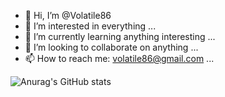 - 👋 Hi, I’m @Volatile86
- 👀 I’m interested in everything ...
- 🌱 I’m currently learning anything interesting ...
- 💞️ I’m looking to collaborate on anything ...
- 📫 How to reach me: volatile86@gmail.com ...

<!---
Volatile86/Volatile86 is a ✨ special ✨ repository because its `README.md` (this file) appears on your GitHub profile.
You can click the Preview link to take a look at your changes.
--->

![Anurag's GitHub stats](https://github-readme-stats.vercel.app/api?username=Volatile86&count_private=true&theme=onedark)
